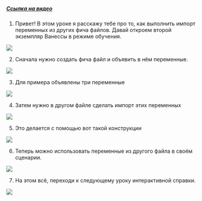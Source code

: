 ﻿##### [Ссылка на видео](https://youtu.be/_8h-xfnf-D0)

001. Привет! В этом уроке я расскажу тебе про то, как выполнить импорт переменных из других фича файлов. Давай откроем второй экземпляр Ванессы в режиме обучения.

![](https://vanessa-files.do.bit-erp.ru/Doc/1.2.041.1/MD/Глава03/images/000_ИмпортПеременныхИзДругихФайлов.png)

002. Сначала нужно создать фича файл и объявить в нём переменные.

![](https://vanessa-files.do.bit-erp.ru/Doc/1.2.041.1/MD/Глава03/images/005_ИмпортПеременныхИзДругихФайлов.png)

003. Для примера объявлены три переменные

![](https://vanessa-files.do.bit-erp.ru/Doc/1.2.041.1/MD/Глава03/images/008_ИмпортПеременныхИзДругихФайлов.png)

004. Затем нужно в другом файле сделать импорт этих переменных

![](https://vanessa-files.do.bit-erp.ru/Doc/1.2.041.1/MD/Глава03/images/014_ИмпортПеременныхИзДругихФайлов.png)

005. Это делается с помощью вот такой конструкции

![](https://vanessa-files.do.bit-erp.ru/Doc/1.2.041.1/MD/Глава03/images/017_ИмпортПеременныхИзДругихФайлов.png)

006. Теперь можно использовать переменные из другого файла в своём сценарии.

![](https://vanessa-files.do.bit-erp.ru/Doc/1.2.041.1/MD/Глава03/images/022_ИмпортПеременныхИзДругихФайлов.png)

007. На этом всё, переходи к следующему уроку интерактивной справки.

![](https://vanessa-files.do.bit-erp.ru/Doc/1.2.041.1/MD/Глава03/images/023_ИмпортПеременныхИзДругихФайлов.png)
